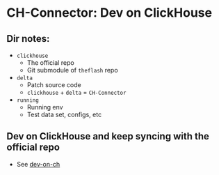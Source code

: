 # CH-Connector: Dev on ClickHouse

## Dir notes:
* `clickhouse`
    * The official repo
    * Git submodule of `theflash` repo
* `delta`
    * Patch source code
    * `clickhouse` + `delta` = `CH-Connector`
* `running`
    * Running env
    * Test data set, configs, etc

## Dev on ClickHouse and keep syncing with the official repo
* See [dev-on-ch](./dev-on-ch.md)

